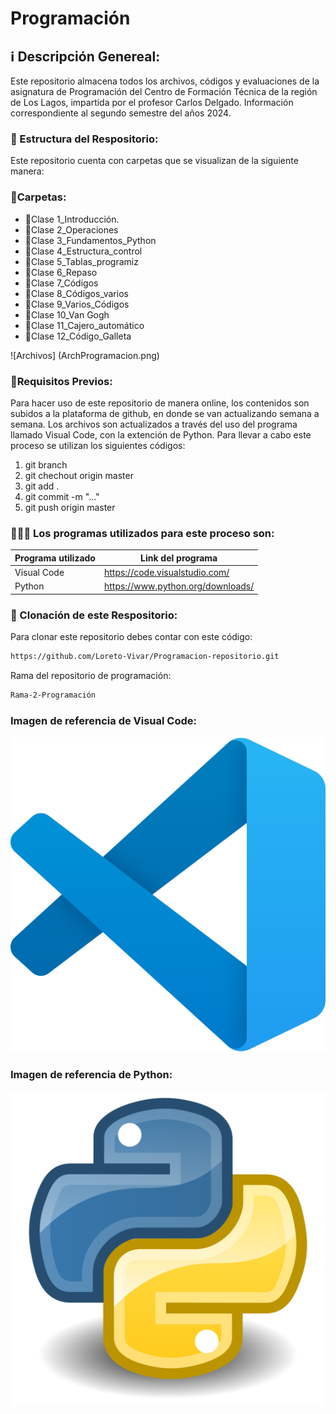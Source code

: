 # Programación

## ℹ️ Descripción Genereal: 
Este repositorio almacena todos los archivos, códigos y evaluaciones de la asignatura de Programación del Centro de Formación Técnica de la región de Los Lagos, impartida por el profesor Carlos Delgado.
Información correspondiente al segundo semestre del años 2024.

### 🧐 Estructura del Respositorio:

Este repositorio cuenta con carpetas que se visualizan de la siguiente manera:

### 📁Carpetas:

- 📁Clase 1_Introducción.
- 📁Clase 2_Operaciones
- 📁Clase 3_Fundamentos_Python
- 📁Clase 4_Estructura_control
- 📁Clase 5_Tablas_programiz
- 📁Clase 6_Repaso
- 📁Clase 7_Códigos
- 📁Clase 8_Códigos_varios
- 📁Clase 9_Varios_Códigos
- 📁Clase 10_Van Gogh
- 📁Clase 11_Cajero_automático
- 📁Clase 12_Código_Galleta

![Archivos] (ArchProgramacion.png)


### 📁Requisitos Previos:

Para hacer uso de este repositorio de manera online, los contenidos son subidos a la plataforma de github, en donde se van actualizando semana a semana.
Los archivos son actualizados a través del uso del programa llamado Visual Code, con la extención de Python. Para llevar a cabo este proceso se utilizan los siguientes códigos: 

1) git branch
2) git chechout origin master
3) git add .
4) git commit -m "..."
5) git push origin master

### 👩🏽‍💻 Los programas utilizados para este proceso son:

| Programa utilizado | Link del programa                 |
| ------------------ | --------------------------------- |
| Visual Code        | https://code.visualstudio.com/    |
| Python             | https://www.python.org/downloads/ |


### 🧐 Clonación de este Respositorio:

Para clonar este repositorio debes contar con este código:

```sh
https://github.com/Loreto-Vivar/Programacion-repositorio.git
```

Rama del repositorio de programación:
```sh
Rama-2-Programación
```

### Imagen de referencia de Visual Code:

![Screenshot of a comment on a GitHub issue showing an image, added in the Markdown, of an Octocat smiling and raising a tentacle.](Visual.png)

### Imagen de referencia de Python:

![Screenshot of a comment on a GitHub issue showing an image, added in the Markdown, of an Octocat smiling and raising a tentacle.](Python.svg.png)
